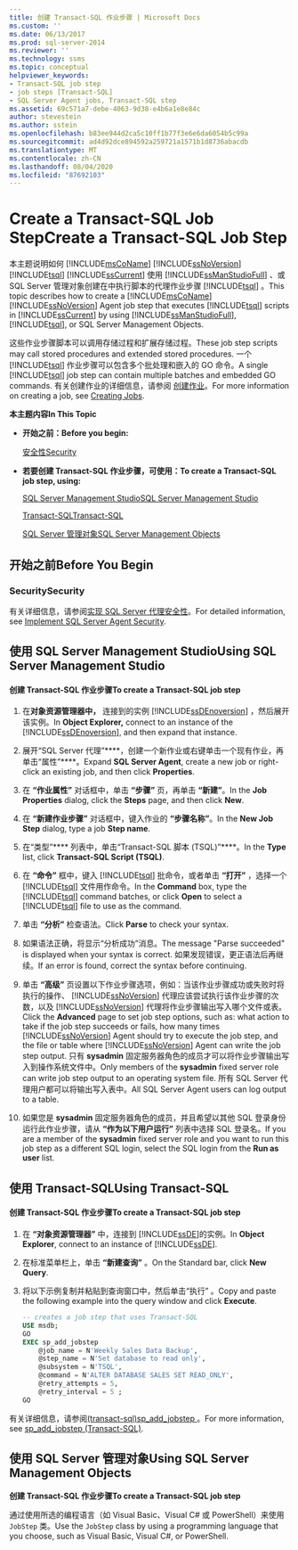 ```yaml
---
title: 创建 Transact-SQL 作业步骤 | Microsoft Docs
ms.custom: ''
ms.date: 06/13/2017
ms.prod: sql-server-2014
ms.reviewer: ''
ms.technology: ssms
ms.topic: conceptual
helpviewer_keywords:
- Transact-SQL job step
- job steps [Transact-SQL]
- SQL Server Agent jobs, Transact-SQL step
ms.assetid: 69c571a7-debe-4063-9d38-e4b6a1e8e84c
author: stevestein
ms.author: sstein
ms.openlocfilehash: b83ee944d2ca5c10ff1b77f3e6e6da6054b5c99a
ms.sourcegitcommit: ad4d92dce894592a259721a1571b1d8736abacdb
ms.translationtype: MT
ms.contentlocale: zh-CN
ms.lasthandoff: 08/04/2020
ms.locfileid: "87692103"
---
```

# <a name="create-a-transact-sql-job-step"></a><span data-ttu-id="77366-102">Create a Transact-SQL Job Step</span><span class="sxs-lookup"><span data-stu-id="77366-102">Create a Transact-SQL Job Step</span></span>
  <span data-ttu-id="77366-103">本主题说明如何 [!INCLUDE[msCoName](../../includes/msconame-md.md)] [!INCLUDE[ssNoVersion](../../includes/ssnoversion-md.md)] [!INCLUDE[tsql](../../includes/tsql-md.md)] [!INCLUDE[ssCurrent](../../includes/sscurrent-md.md)] 使用 [!INCLUDE[ssManStudioFull](../../includes/ssmanstudiofull-md.md)] 、或 SQL Server 管理对象创建在中执行脚本的代理作业步骤 [!INCLUDE[tsql](../../includes/tsql-md.md)] 。</span><span class="sxs-lookup"><span data-stu-id="77366-103">This topic describes how to create a [!INCLUDE[msCoName](../../includes/msconame-md.md)] [!INCLUDE[ssNoVersion](../../includes/ssnoversion-md.md)] Agent job step that executes [!INCLUDE[tsql](../../includes/tsql-md.md)] scripts in [!INCLUDE[ssCurrent](../../includes/sscurrent-md.md)] by using [!INCLUDE[ssManStudioFull](../../includes/ssmanstudiofull-md.md)], [!INCLUDE[tsql](../../includes/tsql-md.md)], or SQL Server Management Objects.</span></span>  
  
 <span data-ttu-id="77366-104">这些作业步骤脚本可以调用存储过程和扩展存储过程。</span><span class="sxs-lookup"><span data-stu-id="77366-104">These job step scripts may call stored procedures and extended stored procedures.</span></span> <span data-ttu-id="77366-105">一个 [!INCLUDE[tsql](../../includes/tsql-md.md)] 作业步骤可以包含多个批处理和嵌入的 GO 命令。</span><span class="sxs-lookup"><span data-stu-id="77366-105">A single [!INCLUDE[tsql](../../includes/tsql-md.md)] job step can contain multiple batches and embedded GO commands.</span></span> <span data-ttu-id="77366-106">有关创建作业的详细信息，请参阅 [创建作业](create-jobs.md)。</span><span class="sxs-lookup"><span data-stu-id="77366-106">For more information on creating a job, see [Creating Jobs](create-jobs.md).</span></span>  
  
 <span data-ttu-id="77366-107">**本主题内容**</span><span class="sxs-lookup"><span data-stu-id="77366-107">**In This Topic**</span></span>  
  
-   <span data-ttu-id="77366-108">**开始之前：**</span><span class="sxs-lookup"><span data-stu-id="77366-108">**Before you begin:**</span></span>  
  
     [<span data-ttu-id="77366-109">安全性</span><span class="sxs-lookup"><span data-stu-id="77366-109">Security</span></span>](#Security)  
  
-   <span data-ttu-id="77366-110">**若要创建 Transact-SQL 作业步骤，可使用：**</span><span class="sxs-lookup"><span data-stu-id="77366-110">**To create a Transact-SQL job step, using:**</span></span>  
  
     [<span data-ttu-id="77366-111">SQL Server Management Studio</span><span class="sxs-lookup"><span data-stu-id="77366-111">SQL Server Management Studio</span></span>](#SSMS)  
  
     [<span data-ttu-id="77366-112">Transact-SQL</span><span class="sxs-lookup"><span data-stu-id="77366-112">Transact-SQL</span></span>](#TSQL)  
  
     [<span data-ttu-id="77366-113">SQL Server 管理对象</span><span class="sxs-lookup"><span data-stu-id="77366-113">SQL Server Management Objects</span></span>](#SMO)  
  
##  <a name="before-you-begin"></a><a name="BeforeYouBegin"></a> <span data-ttu-id="77366-114">开始之前</span><span class="sxs-lookup"><span data-stu-id="77366-114">Before You Begin</span></span>  
  
###  <a name="security"></a><a name="Security"></a> <span data-ttu-id="77366-115">Security</span><span class="sxs-lookup"><span data-stu-id="77366-115">Security</span></span>  
 <span data-ttu-id="77366-116">有关详细信息，请参阅[实现 SQL Server 代理安全性](implement-sql-server-agent-security.md)。</span><span class="sxs-lookup"><span data-stu-id="77366-116">For detailed information, see [Implement SQL Server Agent Security](implement-sql-server-agent-security.md).</span></span>  
  
##  <a name="using-sql-server-management-studio"></a><a name="SSMS"></a> <span data-ttu-id="77366-117">使用 SQL Server Management Studio</span><span class="sxs-lookup"><span data-stu-id="77366-117">Using SQL Server Management Studio</span></span>  
  
#### <a name="to-create-a-transact-sql-job-step"></a><span data-ttu-id="77366-118">创建 Transact-SQL 作业步骤</span><span class="sxs-lookup"><span data-stu-id="77366-118">To create a Transact-SQL job step</span></span>  
  
1.  <span data-ttu-id="77366-119">在**对象资源管理器中，** 连接到的实例 [!INCLUDE[ssDEnoversion](../../includes/ssdenoversion-md.md)] ，然后展开该实例。</span><span class="sxs-lookup"><span data-stu-id="77366-119">In **Object Explorer,** connect to an instance of the [!INCLUDE[ssDEnoversion](../../includes/ssdenoversion-md.md)], and then expand that instance.</span></span>  
  
2.  <span data-ttu-id="77366-120">展开“SQL Server 代理”\*\*\*\*，创建一个新作业或右键单击一个现有作业，再单击“属性”\*\*\*\*。</span><span class="sxs-lookup"><span data-stu-id="77366-120">Expand **SQL Server Agent**, create a new job or right-click an existing job, and then click **Properties**.</span></span>  
  
3.  <span data-ttu-id="77366-121">在 **“作业属性”** 对话框中，单击 **“步骤”** 页，再单击 **“新建”**。</span><span class="sxs-lookup"><span data-stu-id="77366-121">In the **Job Properties** dialog, click the **Steps** page, and then click **New**.</span></span>  
  
4.  <span data-ttu-id="77366-122">在 **“新建作业步骤”** 对话框中，键入作业的 **“步骤名称”**。</span><span class="sxs-lookup"><span data-stu-id="77366-122">In the **New Job Step** dialog, type a job **Step name**.</span></span>  
  
5.  <span data-ttu-id="77366-123">在“类型”\*\*\*\* 列表中，单击“Transact-SQL 脚本 (TSQL)”\*\*\*\*。</span><span class="sxs-lookup"><span data-stu-id="77366-123">In the **Type** list, click **Transact-SQL Script (TSQL)**.</span></span>  
  
6.  <span data-ttu-id="77366-124">在 **“命令”** 框中，键入 [!INCLUDE[tsql](../../includes/tsql-md.md)] 批命令，或者单击 **“打开”** ，选择一个 [!INCLUDE[tsql](../../includes/tsql-md.md)] 文件用作命令。</span><span class="sxs-lookup"><span data-stu-id="77366-124">In the **Command** box, type the [!INCLUDE[tsql](../../includes/tsql-md.md)] command batches, or click **Open** to select a [!INCLUDE[tsql](../../includes/tsql-md.md)] file to use as the command.</span></span>  
  
7.  <span data-ttu-id="77366-125">单击 **“分析”** 检查语法。</span><span class="sxs-lookup"><span data-stu-id="77366-125">Click **Parse** to check your syntax.</span></span>  
  
8.  <span data-ttu-id="77366-126">如果语法正确，将显示“分析成功”消息。</span><span class="sxs-lookup"><span data-stu-id="77366-126">The message "Parse succeeded" is displayed when your syntax is correct.</span></span> <span data-ttu-id="77366-127">如果发现错误，更正语法后再继续。</span><span class="sxs-lookup"><span data-stu-id="77366-127">If an error is found, correct the syntax before continuing.</span></span>  
  
9. <span data-ttu-id="77366-128">单击 **“高级”** 页设置以下作业步骤选项，例如：当该作业步骤成功或失败时将执行的操作、 [!INCLUDE[ssNoVersion](../../includes/ssnoversion-md.md)] 代理应该尝试执行该作业步骤的次数，以及 [!INCLUDE[ssNoVersion](../../includes/ssnoversion-md.md)] 代理将作业步骤输出写入哪个文件或表。</span><span class="sxs-lookup"><span data-stu-id="77366-128">Click the **Advanced** page to set job step options, such as: what action to take if the job step succeeds or fails, how many times [!INCLUDE[ssNoVersion](../../includes/ssnoversion-md.md)] Agent should try to execute the job step, and the file or table where [!INCLUDE[ssNoVersion](../../includes/ssnoversion-md.md)] Agent can write the job step output.</span></span> <span data-ttu-id="77366-129">只有 **sysadmin** 固定服务器角色的成员才可以将作业步骤输出写入到操作系统文件中。</span><span class="sxs-lookup"><span data-stu-id="77366-129">Only members of the **sysadmin** fixed server role can write job step output to an operating system file.</span></span> <span data-ttu-id="77366-130">所有 SQL Server 代理用户都可以将输出写入表中。</span><span class="sxs-lookup"><span data-stu-id="77366-130">All SQL Server Agent users can log output to a table.</span></span>  
  
10. <span data-ttu-id="77366-131">如果您是 **sysadmin** 固定服务器角色的成员，并且希望以其他 SQL 登录身份运行此作业步骤，请从 **“作为以下用户运行”** 列表中选择 SQL 登录名。</span><span class="sxs-lookup"><span data-stu-id="77366-131">If you are a member of the **sysadmin** fixed server role and you want to run this job step as a different SQL login, select the SQL login from the **Run as user** list.</span></span>  
  
##  <a name="using-transact-sql"></a><a name="TSQL"></a> <span data-ttu-id="77366-132">使用 Transact-SQL</span><span class="sxs-lookup"><span data-stu-id="77366-132">Using Transact-SQL</span></span>  
  
#### <a name="to-create-a-transact-sql-job-step"></a><span data-ttu-id="77366-133">创建 Transact-SQL 作业步骤</span><span class="sxs-lookup"><span data-stu-id="77366-133">To create a Transact-SQL job step</span></span>  
  
1.  <span data-ttu-id="77366-134">在 **“对象资源管理器”** 中，连接到 [!INCLUDE[ssDE](../../includes/ssde-md.md)]的实例。</span><span class="sxs-lookup"><span data-stu-id="77366-134">In **Object Explorer**, connect to an instance of [!INCLUDE[ssDE](../../includes/ssde-md.md)].</span></span>  
  
2.  <span data-ttu-id="77366-135">在标准菜单栏上，单击 **“新建查询”** 。</span><span class="sxs-lookup"><span data-stu-id="77366-135">On the Standard bar, click **New Query**.</span></span>  
  
3.  <span data-ttu-id="77366-136">将以下示例复制并粘贴到查询窗口中，然后单击“执行” 。</span><span class="sxs-lookup"><span data-stu-id="77366-136">Copy and paste the following example into the query window and click **Execute**.</span></span>  
  
    ```sql
    -- creates a job step that uses Transact-SQL  
    USE msdb;  
    GO  
    EXEC sp_add_jobstep  
        @job_name = N'Weekly Sales Data Backup',  
        @step_name = N'Set database to read only',  
        @subsystem = N'TSQL',  
        @command = N'ALTER DATABASE SALES SET READ_ONLY',   
        @retry_attempts = 5,  
        @retry_interval = 5 ;  
    GO  
    ```  
  
 <span data-ttu-id="77366-137">有关详细信息，请参阅[&#40;transact-sql&#41;sp_add_jobstep ](/sql/relational-databases/system-stored-procedures/sp-add-jobstep-transact-sql)。</span><span class="sxs-lookup"><span data-stu-id="77366-137">For more information, see [sp_add_jobstep &#40;Transact-SQL&#41;](/sql/relational-databases/system-stored-procedures/sp-add-jobstep-transact-sql).</span></span>  
  
##  <a name="using-sql-server-management-objects"></a><a name="SMO"></a><span data-ttu-id="77366-138">使用 SQL Server 管理对象</span><span class="sxs-lookup"><span data-stu-id="77366-138">Using SQL Server Management Objects</span></span>  
 <span data-ttu-id="77366-139">**创建 Transact-SQL 作业步骤**</span><span class="sxs-lookup"><span data-stu-id="77366-139">**To create a Transact-SQL job step**</span></span>  
  
 <span data-ttu-id="77366-140">通过使用所选的编程语言（如 Visual Basic、Visual C# 或 PowerShell）来使用 `JobStep` 类。</span><span class="sxs-lookup"><span data-stu-id="77366-140">Use the `JobStep` class by using a programming language that you choose, such as Visual Basic, Visual C#, or PowerShell.</span></span>  
